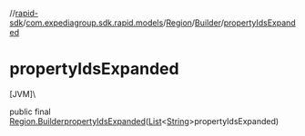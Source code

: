 //[rapid-sdk](../../../../index.md)/[com.expediagroup.sdk.rapid.models](../../index.md)/[Region](../index.md)/[Builder](index.md)/[propertyIdsExpanded](property-ids-expanded.md)

# propertyIdsExpanded

[JVM]\

public final [Region.Builder](index.md)[propertyIdsExpanded](property-ids-expanded.md)([List](https://docs.oracle.com/javase/8/docs/api/java/util/List.html)&lt;[String](https://docs.oracle.com/javase/8/docs/api/java/lang/String.html)&gt;propertyIdsExpanded)
